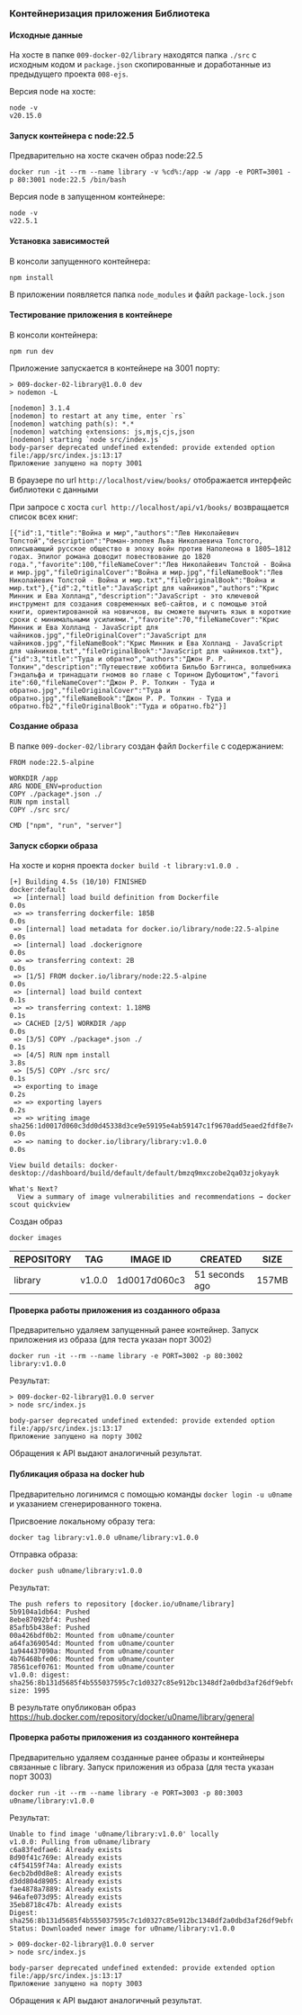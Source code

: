 ### Контейнеризация приложения Библиотека 

#### Исходные данные  

На хосте в папке `009-docker-02/library` находятся папка `./src` с исходным кодом и `package.json` скопированные и доработанные из предыдущего проекта `008-ejs`. 

Версия node на хосте: 
```
node -v 
v20.15.0
```

#### Запуск контейнера с node:22.5 

Предварительно на хосте скачен образ node:22.5
```
docker run -it --rm --name library -v %cd%:/app -w /app -e PORT=3001 -p 80:3001 node:22.5 /bin/bash
```

Версия node в запущенном контейнере: 
```
node -v 
v22.5.1
```

#### Установка зависимостей 
В консоли запущенного контейнера: 
```
npm install 
```
 
В приложении появляется папка `node_modules` и файл `package-lock.json`


#### Тестирование приложения в контейнере 

В консоли контейнера: 
```
npm run dev 
```

Приложение запускается в контейнере на 3001 порту: 
```
> 009-docker-02-library@1.0.0 dev
> nodemon -L

[nodemon] 3.1.4
[nodemon] to restart at any time, enter `rs`
[nodemon] watching path(s): *.*
[nodemon] watching extensions: js,mjs,cjs,json
[nodemon] starting `node src/index.js`
body-parser deprecated undefined extended: provide extended option file:/app/src/index.js:13:17
Приложение запущено на порту 3001
```

В браузере по url `http://localhost/view/books/` отображается интерфейс библиотеки с данными 

При запросе с хоста `curl http://localhost/api/v1/books/` возвращается список всех книг: 
```
[{"id":1,"title":"Война и мир","authors":"Лев Николайевич Толстой","description":"Роман-эпопея Льва Николаевича Толстого, описывающий русское общество в эпоху войн против Наполеона в 1805—1812 годах. Эпилог романа доводит повествование до 1820 года.","favorite":100,"fileNameCover":"Лев Николайевич Толстой - Война и мир.jpg","fileOriginalCover":"Война и мир.jpg","fileNameBook":"Лев Николайевич Толстой - Война и мир.txt","fileOriginalBook":"Война и мир.txt"},{"id":2,"title":"JavaScript для чайников","authors":"Крис Минник и Ева Холланд","description":"JavaScript - это ключевой инструмент для создания современных веб-сайтов, и с помощью этой книги, ориентированной на новичков, вы сможете выучить язык в короткие сроки с минимальными усилиями.","favorite":70,"fileNameCover":"Крис Минник и Ева Холланд - JavaScript для чайников.jpg","fileOriginalCover":"JavaScript для чайников.jpg","fileNameBook":"Крис Минник и Ева Холланд - JavaScript для чайников.txt","fileOriginalBook":"JavaScript для чайников.txt"},{"id":3,"title":"Туда и обратно","authors":"Джон Р. Р. Толкин","description":"Путешествие хоббита Бильбо Бэггинса, волшебника Гэндальфа и тринадцати гномов во главе с Торином Дубощитом","favori   ite":60,"fileNameCover":"Джон Р. Р. Толкин - Туда и обратно.jpg","fileOriginalCover":"Туда и обратно.jpg","fileNameBook":"Джон Р. Р. Толкин - Туда и обратно.fb2","fileOriginalBook":"Туда и обратно.fb2"}]
```

#### Создание образа

В папке `009-docker-02/library` создан файл `Dockerfile` с содержанием: 
```
FROM node:22.5-alpine

WORKDIR /app
ARG NODE_ENV=production
COPY ./package*.json ./
RUN npm install
COPY ./src src/

CMD ["npm", "run", "server"] 
```

#### Запуск сборки образа 

На хосте и корня проекта 
`docker build -t library:v1.0.0 .`

```
[+] Building 4.5s (10/10) FINISHED                                                                                               docker:default
 => [internal] load build definition from Dockerfile                                                                                       0.0s
 => => transferring dockerfile: 185B                                                                                                       0.0s
 => [internal] load metadata for docker.io/library/node:22.5-alpine                                                                        0.0s
 => [internal] load .dockerignore                                                                                                          0.0s
 => => transferring context: 2B                                                                                                            0.0s
 => [1/5] FROM docker.io/library/node:22.5-alpine                                                                                          0.0s
 => [internal] load build context                                                                                                          0.1s
 => => transferring context: 1.18MB                                                                                                        0.1s
 => CACHED [2/5] WORKDIR /app                                                                                                              0.0s
 => [3/5] COPY ./package*.json ./                                                                                                          0.1s
 => [4/5] RUN npm install                                                                                                                  3.8s
 => [5/5] COPY ./src src/                                                                                                                  0.1s
 => exporting to image                                                                                                                     0.2s
 => => exporting layers                                                                                                                    0.2s
 => => writing image sha256:1d0017d060c3dd0d45338d3ce9e59195e4ab59147c1f9670add5eaed2fdf8e74                                               0.0s 
 => => naming to docker.io/library/library:v1.0.0                                                                                          0.0s 

View build details: docker-desktop://dashboard/build/default/default/bmzq9mxczobe2qa03zjokyayk

What's Next?
  View a summary of image vulnerabilities and recommendations → docker scout quickview
```

Создан образ 
```
docker images
```

|REPOSITORY|TAG|IMAGE ID|CREATED|SIZE|
|-|-|-|-|-|
|library      |v1.0.0    |1d0017d060c3   |51 seconds ago   |157MB|

#### Проверка работы приложения из созданного образа

Предварительно удаляем запущенный ранее контейнер. 
Запуск приложения из образа (для теста указан порт 3002)
```
docker run -it --rm --name library -e PORT=3002 -p 80:3002 library:v1.0.0
```
Результат: 
```
> 009-docker-02-library@1.0.0 server
> node src/index.js

body-parser deprecated undefined extended: provide extended option file:/app/src/index.js:13:17
Приложение запущено на порту 3002
```

Обращения к API выдают аналогичный результат. 

#### Публикация образа на docker hub 

Предварительно логинимся с помощью команды `docker login -u u0name` и указанием сгенерированного токена. 

Присвоение локальному образу тега: 
```
docker tag library:v1.0.0 u0name/library:v1.0.0
```

Отправка образа: 
```
docker push u0name/library:v1.0.0
```

Результат: 
```
The push refers to repository [docker.io/u0name/library]
5b9104a1db64: Pushed
8ebe87092bf4: Pushed
85afb5b438ef: Pushed
00a426bdf0b2: Mounted from u0name/counter
a64fa369054d: Mounted from u0name/counter
1a944437090a: Mounted from u0name/counter
4b76468bfe06: Mounted from u0name/counter
78561cef0761: Mounted from u0name/counter
v1.0.0: digest: sha256:8b131d5685f4b555037595c7c1d0327c85e912bc1348df2a0dbd3af26df9ebfd size: 1995
```

В результате опубликован образ 
https://hub.docker.com/repository/docker/u0name/library/general

#### Проверка работы приложения из созданного контейнера

Предварительно удаляем созданные ранее образы и контейнеры связанные с library. 
Запуск приложения из образа (для теста указан порт 3003)
```
docker run -it --rm --name library -e PORT=3003 -p 80:3003 u0name/library:v1.0.0
```
Результат: 
```
Unable to find image 'u0name/library:v1.0.0' locally
v1.0.0: Pulling from u0name/library
c6a83fedfae6: Already exists                                                                                                                           
8d90f41c769e: Already exists                                                                                                                           
c4f54159f74a: Already exists                                                                                                                           
6ecb2bd0d8e8: Already exists                                                                                                                           
d3dd804d8905: Already exists                                                                                                                           
fae4878a7889: Already exists                                                                                                                           
946afe073d95: Already exists                                                                                                                           
35eb8718c47b: Already exists                                                                                                                           
Digest: sha256:8b131d5685f4b555037595c7c1d0327c85e912bc1348df2a0dbd3af26df9ebfd
Status: Downloaded newer image for u0name/library:v1.0.0

> 009-docker-02-library@1.0.0 server
> node src/index.js

body-parser deprecated undefined extended: provide extended option file:/app/src/index.js:13:17
Приложение запущено на порту 3003
```

Обращения к API выдают аналогичный результат. 